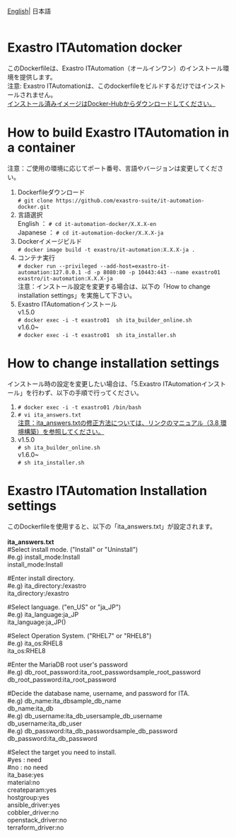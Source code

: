 
[English](README.md)| 日本語<br>
<br>
# Exastro ITAutomation docker <br>
このDockerfileは、Exastro ITAutomation（オールインワン）のインストール環境を提供します。<br>
注意: Exastro ITAutomationは、このdockerfileをビルドするだけではインストールされません。<br>
[インストール済みイメージはDocker-Hubからダウンロードしてください。](https://hub.docker.com/r/exastro/it-automation/)<br>
# How to build Exastro ITAutomation in a container
注意：ご使用の環境に応じてポート番号、言語やバージョンは変更してください。<br>
1. Dockerfileダウンロード<br>
`# git clone https://github.com/exastro-suite/it-automation-docker.git`<br>
1. 言語選択<br>
English ： `# cd it-automation-docker/X.X.X-en`<br>
Japanese ： `# cd it-automation-docker/X.X.X-ja`<br>
1. Dockerイメージビルド<br>
`# docker image build -t exastro/it-automation:X.X.X-ja .`<br>
1. コンテナ実行 <br>
`# docker run --privileged --add-host=exastro-it-automation:127.0.0.1 -d -p 8080:80 -p 10443:443 --name exastro01 exastro/it-automation:X.X.X-ja`<br>
   注意：インストール設定を変更する場合は、以下の「How to change installation settings」を実施して下さい。<br>
1. Exastro ITAutomationインストール<br>
v1.5.0<br>
`# docker exec -i -t exastro01  sh ita_builder_online.sh`<br>
v1.6.0~<br>
`# docker exec -i -t exastro01  sh ita_installer.sh`<br>
# How to change installation settings<br>
インストール時の設定を変更したい場合は、「5.Exastro ITAutomationインストール」を行わず、以下の手順で行ってください。
1. `# docker exec -i -t exastro01 /bin/bash` <br>
1. `# vi ita_answers.txt`<br>
[注意：ita_answers.txtの修正方法については、リンクのマニュアル（3.8 環境構築）を参照してください。](https://exastro-suite.github.io/it-automation-docs/asset/Learn_ja/ITA-online-install_ja.pdf)<br>
1. v1.5.0<br>
`# sh ita_builder_online.sh`<br>
v1.6.0~<br>
`# sh ita_installer.sh`<br>

# Exastro ITAutomation Installation settings<br>
このDockerfileを使用すると、以下の「ita_answers.txt」が設定されます。<br>
<br>
**ita_answers.txt**<br>
#Select install mode. ("Install" or "Uninstall")<br>
#e.g) install_mode:Install<br>
install_mode:Install<br>

#Enter install directory.<br>
#e.g) ita_directory:/exastro<br>
ita_directory:/exastro<br>

#Select language. ("en_US" or "ja_JP")<br>
#e.g) ita_language:ja_JP<br>
ita_language:ja_JP()<br>

#Select Operation System. ("RHEL7" or "RHEL8")<br>
#e.g) ita_os:RHEL8<br>
ita_os:RHEL8<br>

#Enter the MariaDB root user's password<br>
#e.g) db_root_password:ita_root_passwordsample_root_password<br>
db_root_password:ita_root_password<br>

#Decide the database name, username, and password for ITA.<br>
#e.g) db_name:ita_dbsample_db_name<br>
db_name:ita_db<br>
#e.g) db_username:ita_db_usersample_db_username<br>
db_username:ita_db_user<br>
#e.g) db_password:ita_db_passwordsample_db_password<br>
db_password:ita_db_password<br>

#Select the target you need to install.<br>
#yes : need<br>
#no  : no need<br>
ita_base:yes<br>
material:no<br>
createparam:yes<br>
hostgroup:yes<br>
ansible_driver:yes<br>
cobbler_driver:no<br>
openstack_driver:no<br>
terraform_driver:no<br>
